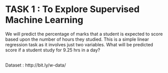 # TASK 1 : To Explore Supervised Machine Learning <br>
<p>
We will predict the percentage of marks that a student is expected to score based upon the number of hours they studied. 
This is a simple linear regression task as it involves just two variables. What will be predicted score if a student study for 9.25 hrs in a day?
<p>
<br>
Dataset : http://bit.ly/w-data/
